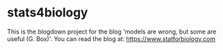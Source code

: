 # stats4biology

This is the blogdown project for the blog 'models are wrong, but some are useful (G. Box)'.  You can read the blog at: https://www.statforbiology.com
